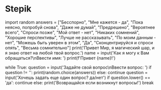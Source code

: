 # Stepik
import random
answers = ["Бесспорно", "Мне кажется - да", "Пока неясно, попробуй снова", "Даже не думай",
           "Предрешено", "Вероятнее всего", "Спроси позже", "Мой ответ - нет",
           "Никаких сомнений", "Хорошие перспективы", "Лучше не рассказывать", "По моим данным - нет",
           "Можешь быть уверен в этом", "Да", "Сконцентрируйся и спроси опять", "Весьма сомнительно"]
print('Привет Мир, я магический шар, и я знаю ответ на любой твой вопрос.')
name = input('Как я могу к Вам обращаться?\nВвести имя: ')
print(f'Привет {name}!')

while True:
    question = input('Задайте свой вопрос\nВвести вопрос: ')
    if question != '':
        print(random.choice(answers))
    else:
        continue
    question = input('Хочешь задать еще один вопрос? да/нет')
    if question.lower() == 'да':
        continue
    else:
        print('Возвращайся если возникнут вопросы!')
    break

